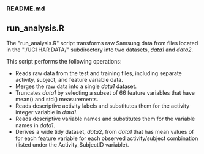 ### README.md

## run_analysis.R

The "run_analysis.R" script transforms raw Samsung data from files located in
the "./UCI HAR DATA/" subdirectory into two datasets, _data1_ and _data2_.

This script performs the following operations:

* Reads raw data from the test and training files, including separate activity, subject, and feature variable data.
* Merges the raw data into a single _data1_ dataset.
* Truncates _data1_ by selecting a subset of 66 feature variables that have mean() and std() measurements.
* Reads descriptive activity labels and substitutes them for the activity integer variable in _data1_.
* Reads descriptive variable names and substitutes them for the variable names in _data1_.
* Derives a wide tidy dataset, _data2_, from _data1_ that has mean values of for each feature variable for each observed activity/subject combination (listed under the Activity_SubjectID variable).
